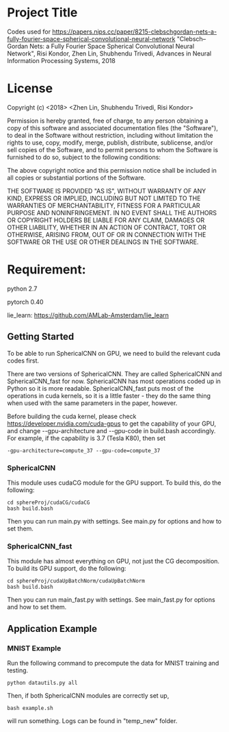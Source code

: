 # Project Title

Codes used for https://papers.nips.cc/paper/8215-clebschgordan-nets-a-fully-fourier-space-spherical-convolutional-neural-network
"Clebsch–Gordan Nets: a Fully Fourier Space Spherical Convolutional Neural Network", Risi Kondor, Zhen Lin, Shubhendu Trivedi, Advances in Neural Information Processing Systems, 2018

# License
Copyright (c) <2018> <Zhen Lin, Shubhendu Trivedi, Risi Kondor>

Permission is hereby granted, free of charge, to any person obtaining a copy
of this software and associated documentation files (the "Software"), to deal
in the Software without restriction, including without limitation the rights
to use, copy, modify, merge, publish, distribute, sublicense, and/or sell
copies of the Software, and to permit persons to whom the Software is
furnished to do so, subject to the following conditions:

The above copyright notice and this permission notice shall be included in all
copies or substantial portions of the Software.

THE SOFTWARE IS PROVIDED "AS IS", WITHOUT WARRANTY OF ANY KIND, EXPRESS OR
IMPLIED, INCLUDING BUT NOT LIMITED TO THE WARRANTIES OF MERCHANTABILITY,
FITNESS FOR A PARTICULAR PURPOSE AND NONINFRINGEMENT. IN NO EVENT SHALL THE
AUTHORS OR COPYRIGHT HOLDERS BE LIABLE FOR ANY CLAIM, DAMAGES OR OTHER
LIABILITY, WHETHER IN AN ACTION OF CONTRACT, TORT OR OTHERWISE, ARISING FROM,
OUT OF OR IN CONNECTION WITH THE SOFTWARE OR THE USE OR OTHER DEALINGS IN THE
SOFTWARE.


# Requirement:
python 2.7

pytorch 0.40

lie_learn: https://github.com/AMLab-Amsterdam/lie_learn

## Getting Started

To be able to run SphericalCNN on GPU, we need to build the relevant cuda codes first. 

There are two versions of SphericalCNN. They are called SphericalCNN and SphericalCNN_fast for now. SphericalCNN has most operations coded up in Python so it is more readable. SphericalCNN_fast puts most of the operations in cuda kernels, so it is a little faster - they do the same thing when used with the same parameters in the paper, however.

Before building the cuda kernel, please check https://developer.nvidia.com/cuda-gpus to get the capability of your GPU, and change --gpu-architecture and --gpu-code in build.bash accordingly. For example, if the capability is 3.7 (Tesla K80), then set

```
-gpu-architecture=compute_37 --gpu-code=compute_37
```


### SphericalCNN

This module uses cudaCG module for the GPU support. To build this, do the following:

```
cd sphereProj/cudaCG/cudaCG
bash build.bash
```

Then you can run main.py with settings. See main.py for options and how to set them.


### SphericalCNN_fast

This module has almost everything on GPU, not just the CG decomposition. To build its GPU support, do the following:

```
cd sphereProj/cudaUpBatchNorm/cudaUpBatchNorm
bash build.bash
```

Then you can run main_fast.py with settings. See main_fast.py for options and how to set them.


## Application Example

### MNIST Example

Run the following command to precompute the data for MNIST training and testing.

```
python datautils.py all
```

Then, if both SphericalCNN modules are correctly set up, 

```
bash example.sh
```

will run something. Logs can be found in "temp_new" folder.